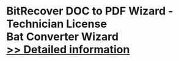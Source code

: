 # BitRecover DOC to PDF Wizard - Technician License<br />Bat Converter Wizard<br />[>> Detailed information](https://secure.shareit.com/shareit/product.html?productid=300960062&affiliateid=200057808)